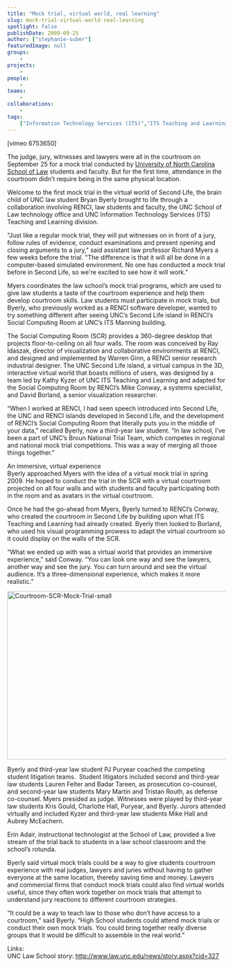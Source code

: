 ```yaml
---
title: "Mock trial, virtual world, real learning"
slug: mock-trial-virtual-world-real-learning
spotlight: false
publishDate: 2009-09-25
author: ["stephanie-suber"]
featuredImage: null
groups:
    - 
projects:
    - 
people:
    - 
teams: 
    - 
collaborations:
    - 
tags:
    ["Information Technology Services (ITS)","ITS Teaching and Learning","Social Computing Room (SCR)","UNC School of Law"]
---
```

<p>[vimeo 6753650]</p>

<p>The judge, jury, witnesses and lawyers were all in the courtroom on September 25 for a mock trial conducted by <a href="http://www.law.unc.edu/">University of North Carolina School of Law</a> students and faculty. But for the first time, attendance in the courtroom didn’t require being in the same physical location.<!--more--></p>

<p>Welcome to the first mock trial in the virtual world of Second Life, the brain child of UNC law student Bryan Byerly brought to life through a collaboration involving RENCI, law students and faculty, the UNC School of Law technology office and UNC Information Technology Services (ITS) Teaching and Learning division.</p>

<p>"Just like a regular mock trial, they will put witnesses on in front of a jury, follow rules of evidence, conduct examinations and present opening and closing arguments to a jury," said assistant law professor Richard Myers a few weeks before the trial. "The difference is that it will all be done in a computer-based simulated environment. No one has conducted a mock trial before in Second Life, so we're excited to see how it will work."</p>

<p>Myers coordinates the law school’s mock trial programs, which are used to give law students a taste of the courtroom experience and help them develop courtroom skills. Law students must participate in mock trials, but Byerly, who previously worked as a RENCI software developer, wanted to try something different after seeing UNC’s Second Life island in RENCI’s Social Computing Room at UNC’s ITS Manning building.</p>

<p>The Social Computing Room (SCR) provides a 360-degree desktop that projects floor-to-ceiling on all four walls. The room was conceived by Ray Idaszak, director of visualization and collaborative environments at RENCI, and designed and implemented by Warren Ginn, a RENCI senior research industrial designer. The UNC Second Life island, a virtual campus in the 3D, interactive virtual world that boasts millions of users, was designed by a team led by Kathy Kyzer of UNC ITS Teaching and Learning and adapted for the Social Computing Room by RENCI’s Mike Conway, a systems specialist, and David Borland, a senior visualization researcher.</p>

<p>“When I worked at RENCI, I had seen speech introduced into Second Life, the UNC and RENCI islands developed in Second Life, and the development of RENCI’s Social Computing Room that literally puts you in the middle of your data,” recalled Byerly, now a third-year law student. “In law school, I’ve been a part of UNC’s Broun National Trial Team, which competes in regional and national mock trial competitions. This was a way of merging all those things together.”</p>

<p><span class="head2">An immersive, virtual experience</span><br />
 Byerly approached Myers with the idea of a virtual mock trial in spring 2009. He hoped to conduct the trial in the SCR with a virtual courtroom projected on all four walls and with students and faculty participating both in the room and as avatars in the virtual courtroom.</p>

<p>Once he had the go-ahead from Myers, Byerly turned to RENCI’s Conway, who created the courtroom in Second Life by building upon what ITS Teaching and Learning had already created. Byerly then looked to Borland, who used his visual programming prowess to adapt the virtual courtroom so it could display on the walls of the SCR.</p>

<p>“What we ended up with was a virtual world that provides an immersive experience,” said Conway. “You can look one way and see the lawyers, another way and see the jury. You can turn around and see the virtual audience. It’s a three-dimensional experience, which makes it more realistic.”</p>

<p><a href="https://www.renci.org/wp-content/uploads/2009/09/Courtroom-SCR-Mock-Trial-small.jpg"><img class="alignnone size-full wp-image-4125" title="Courtroom-SCR-Mock-Trial-small" src="https://www.renci.org/wp-content/uploads/2009/09/Courtroom-SCR-Mock-Trial-small.jpg" alt="Courtroom-SCR-Mock-Trial-small" width="630" height="388" /></a></p>

<p>Byerly and third-year law student PJ Puryear coached the competing student litigation teams.  Student litigators included second and third-year law students Lauren Felter and Badar Tareen, as prosecution co-counsel, and second-year law students Mary Martin and Tristan Routh, as defense co-counsel. Myers presided as judge. Witnesses were played by third-year law students Kris Gould, Charlotte Hall, Puryear, and Byerly. Jurors attended virtually and included Kyzer and third-year law students Mike Hall and Aubrey McEachern.</p>

<p>Erin Adair, instructional technologist at the School of Law, provided a live stream of the trial back to students in a law school classroom and the school’s rotunda.</p>

<p>Byerly said virtual mock trials could be a way to give students courtroom experience with real judges, lawyers and juries without having to gather everyone at the same location, thereby saving time and money. Lawyers and commercial firms that conduct mock trials could also find virtual worlds useful, since they often work together on mock trials that attempt to understand jury reactions to different courtroom strategies.</p>

<p>“It could be a way to teach law to those who don’t have access to a courtroom,” said Byerly. “High School students could attend mock trials or conduct their own mock trials. You could bring together really diverse groups that it would be difficult to assemble in the real world.”</p>

<p><span class="head2">Links:</span><br />
 UNC Law School story: <a href="http://www.law.unc.edu/news/story.aspx?cid=327">http://www.law.unc.edu/news/story.aspx?cid=327</a></p>

<p><br class="spacer_" /></p>
